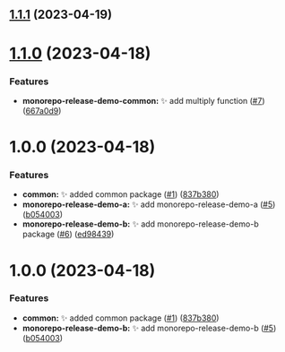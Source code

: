 ## [1.1.1](https://github.com/jacobtipp/monorepo-release-demo/compare/monorepo-release-demo-b-v1.1.0...monorepo-release-demo-b-v1.1.1) (2023-04-19)

# [1.1.0](https://github.com/jacobtipp/monorepo-release-demo/compare/monorepo-release-demo-b-v1.0.0...monorepo-release-demo-b-v1.1.0) (2023-04-18)


### Features

* **monorepo-release-demo-common:** ✨ add multiply function ([#7](https://github.com/jacobtipp/monorepo-release-demo/issues/7)) ([667a0d9](https://github.com/jacobtipp/monorepo-release-demo/commit/667a0d9e41193934c8340d10567623750da91e51))

# 1.0.0 (2023-04-18)


### Features

* **common:** ✨ added common package ([#1](https://github.com/jacobtipp/monorepo-release-demo/issues/1)) ([837b380](https://github.com/jacobtipp/monorepo-release-demo/commit/837b3803192781927ee01dc216bfd931019b6012))
* **monorepo-release-demo-a:** ✨ add monorepo-release-demo-a ([#5](https://github.com/jacobtipp/monorepo-release-demo/issues/5)) ([b054003](https://github.com/jacobtipp/monorepo-release-demo/commit/b054003aa5fa726399d1ef7e3a977c39fa19ceab))
* **monorepo-release-demo-b:** ✨ add monorepo-release-demo-b package ([#6](https://github.com/jacobtipp/monorepo-release-demo/issues/6)) ([ed98439](https://github.com/jacobtipp/monorepo-release-demo/commit/ed984399b05f2d143f60a3438faeb03c290b9815))

# 1.0.0 (2023-04-18)


### Features

* **common:** ✨ added common package ([#1](https://github.com/jacobtipp/monorepo-release-demo/issues/1)) ([837b380](https://github.com/jacobtipp/monorepo-release-demo/commit/837b3803192781927ee01dc216bfd931019b6012))
* **monorepo-release-demo-b:** ✨ add monorepo-release-demo-b ([#5](https://github.com/jacobtipp/monorepo-release-demo/issues/5)) ([b054003](https://github.com/jacobtipp/monorepo-release-demo/commit/b054003aa5fa726399d1ef7e3a977c39fa19ceab))

